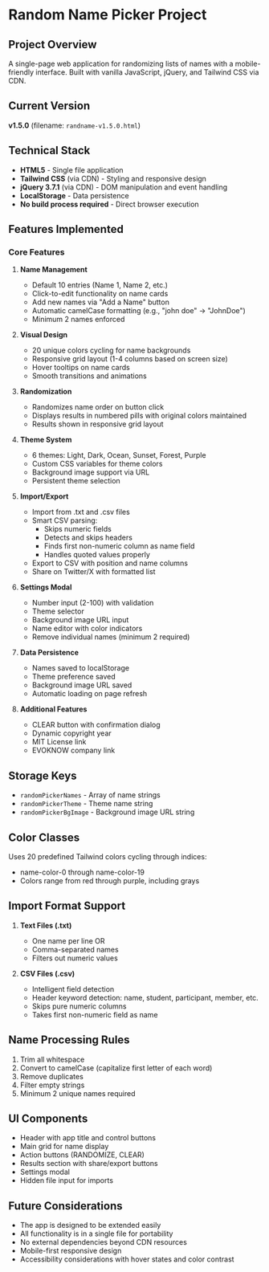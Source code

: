 # Random Name Picker Project

## Project Overview
A single-page web application for randomizing lists of names with a mobile-friendly interface. Built with vanilla JavaScript, jQuery, and Tailwind CSS via CDN.

## Current Version
**v1.5.0** (filename: `randname-v1.5.0.html`)

## Technical Stack
- **HTML5** - Single file application
- **Tailwind CSS** (via CDN) - Styling and responsive design
- **jQuery 3.7.1** (via CDN) - DOM manipulation and event handling
- **LocalStorage** - Data persistence
- **No build process required** - Direct browser execution

## Features Implemented

### Core Features
1. **Name Management**
   - Default 10 entries (Name 1, Name 2, etc.)
   - Click-to-edit functionality on name cards
   - Add new names via "Add a Name" button
   - Automatic camelCase formatting (e.g., "john doe" → "JohnDoe")
   - Minimum 2 names enforced

2. **Visual Design**
   - 20 unique colors cycling for name backgrounds
   - Responsive grid layout (1-4 columns based on screen size)
   - Hover tooltips on name cards
   - Smooth transitions and animations

3. **Randomization**
   - Randomizes name order on button click
   - Displays results in numbered pills with original colors maintained
   - Results shown in responsive grid layout

4. **Theme System**
   - 6 themes: Light, Dark, Ocean, Sunset, Forest, Purple
   - Custom CSS variables for theme colors
   - Background image support via URL
   - Persistent theme selection

5. **Import/Export**
   - Import from .txt and .csv files
   - Smart CSV parsing:
     - Skips numeric fields
     - Detects and skips headers
     - Finds first non-numeric column as name field
     - Handles quoted values properly
   - Export to CSV with position and name columns
   - Share on Twitter/X with formatted list

6. **Settings Modal**
   - Number input (2-100) with validation
   - Theme selector
   - Background image URL input
   - Name editor with color indicators
   - Remove individual names (minimum 2 required)

7. **Data Persistence**
   - Names saved to localStorage
   - Theme preference saved
   - Background image URL saved
   - Automatic loading on page refresh

8. **Additional Features**
   - CLEAR button with confirmation dialog
   - Dynamic copyright year
   - MIT License link
   - EVOKNOW company link

## Storage Keys
- `randomPickerNames` - Array of name strings
- `randomPickerTheme` - Theme name string
- `randomPickerBgImage` - Background image URL string

## Color Classes
Uses 20 predefined Tailwind colors cycling through indices:
- name-color-0 through name-color-19
- Colors range from red through purple, including grays

## Import Format Support
1. **Text Files (.txt)**
   - One name per line OR
   - Comma-separated names
   - Filters out numeric values

2. **CSV Files (.csv)**
   - Intelligent field detection
   - Header keyword detection: name, student, participant, member, etc.
   - Skips pure numeric columns
   - Takes first non-numeric field as name

## Name Processing Rules
1. Trim all whitespace
2. Convert to camelCase (capitalize first letter of each word)
3. Remove duplicates
4. Filter empty strings
5. Minimum 2 unique names required

## UI Components
- Header with app title and control buttons
- Main grid for name display
- Action buttons (RANDOMIZE, CLEAR)
- Results section with share/export buttons
- Settings modal
- Hidden file input for imports

## Future Considerations
- The app is designed to be extended easily
- All functionality is in a single file for portability
- No external dependencies beyond CDN resources
- Mobile-first responsive design
- Accessibility considerations with hover states and color contrast